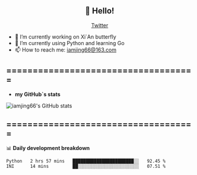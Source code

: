 <h2 align="center">👋 Hello!</h2>
<p align="center">
  <a href="https://twitter.com/iamjing66">Twitter</a>
</p>


- 🔭 I’m currently working on Xi`An butterfly 
- 🌱 I’m currently using Python and learning Go
- 📫 How to reach me: iamjing66@163.com

====================================        
- 
- **my GitHub`s stats**


![iamjing66's GitHub stats](https://github-readme-stats.vercel.app/api?username=iamjing66&count_private=true)


====================================        
-
📊 **Daily development breakdown**       

<!--START_SECTION:waka-->
```text
Python   2 hrs 57 mins   ███████████████████████░░   92.45 % 
INI      14 mins         ██░░░░░░░░░░░░░░░░░░░░░░░   07.51 % 
```



<!--END_SECTION:waka-->

